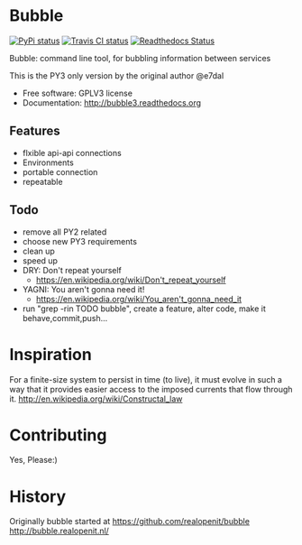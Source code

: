 # Bubble

[![PyPi status](https://badge.fury.io/py/bubble3.png)](http://badge.fury.io/py/bubble3)
[![Travis CI status](https://travis-ci.org/e7dal/bubble3.png?branch=master)](https://travis-ci.org/e7dal/bubble3)
[![Readthedocs Status](https://readthedocs.org/projects/realopenit-bubble/badge/?version=master)](http://bubble3.readthedocs.org/en/latest/?badge=master)

Bubble: command line tool, for bubbling information between services

This is the PY3 only version by the original author @e7dal

* Free software: GPLV3 license
* Documentation: http://bubble3.readthedocs.org

Features
--------
- flxible api-api connections
- Environments
- portable connection
- repeatable

Todo
--------
- remove all PY2 related
- choose new PY3 requirements
- clean up
- speed up
- DRY: Don't repeat yourself
    - https://en.wikipedia.org/wiki/Don't_repeat_yourself
- YAGNI: You aren't gonna need it!
    - https://en.wikipedia.org/wiki/You_aren't_gonna_need_it
- run "grep -rin TODO bubble", create a feature, alter code, make it behave,commit,push...

# Inspiration

For a finite-size system to persist in time (to live), it must evolve in such a
way that it provides easier access to the imposed currents that flow through it.
http://en.wikipedia.org/wiki/Constructal_law


# Contributing
Yes, Please:)


# History
Originally bubble started at https://github.com/realopenit/bubble
http://bubble.realopenit.nl/
